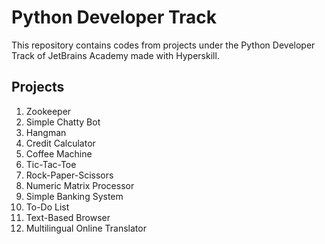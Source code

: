 # Python Developer Track 

This repository contains codes from projects under the Python Developer Track of JetBrains Academy made with Hyperskill. 

## Projects

1. Zookeeper
2. Simple Chatty Bot
3. Hangman
4. Credit Calculator
5. Coffee Machine
6. Tic-Tac-Toe
7. Rock-Paper-Scissors
8. Numeric Matrix Processor
9. Simple Banking System
10. To-Do List
11. Text-Based Browser
12. Multilingual Online Translator
